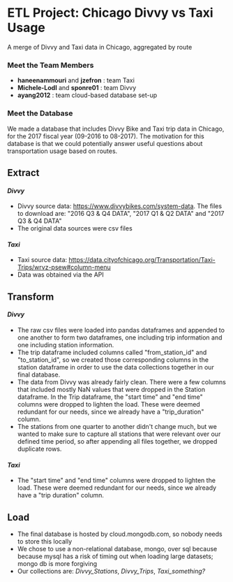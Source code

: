 # ETL Project: Chicago Divvy vs Taxi Usage
A merge of Divvy and Taxi data in Chicago, aggregated by route

### Meet the Team Members
- __haneenammouri__ and __jzefron__ : team Taxi 
- __Michele-Lodl__ and __sponre01__ : team Divvy
- __ayang2012__ : team cloud-based database set-up

### Meet the Database

We made a database that includes Divvy Bike and Taxi trip data in Chicago, for the 2017 fiscal year (09-2016 to 08-2017). The motivation for this database is that we could potentially answer useful questions about transportation usage based on routes.


## Extract
#### _Divvy_
 - Divvy source data: https://www.divvybikes.com/system-data. The files to download are: "2016 Q3 & Q4 DATA", "2017 Q1 & Q2 DATA" and "2017 Q3 & Q4 DATA"
 - The original data sources were csv files
 #### _Taxi_
 - Taxi source data: https://data.cityofchicago.org/Transportation/Taxi-Trips/wrvz-psew#column-menu
 - Data was obtained via the API
 
 
 
 
 
## Transform
#### _Divvy_
 - The raw csv files were loaded into pandas dataframes and appended to one another to form two dataframes, one including trip information and one including station information.
 - The trip dataframe included columns called "from_station_id" and "to_station_id", so we created those corresponding columns in the station dataframe in order to use the data collections together in our final database. 
 - The data from Divvy was already fairly clean. There were a few columns that included mostly NaN values that were dropped in the Station dataframe. In the Trip dataframe, the "start time" and "end time" columns were dropped to lighten the load. These were deemed redundant for our needs, since we already have a "trip_duration" column.
 - The stations from one quarter to another didn't change much, but we wanted to make sure to capture all stations that were relevant over our defined time period, so after appending all files together, we dropped duplicate rows.
#### _Taxi_
- The "start time" and "end time" columns were dropped to lighten the load. These were deemed redundant for our needs, since we already have a "trip duration" column.



## Load
  - The final database is hosted by cloud.mongodb.com, so nobody needs to store this locally
  - We chose to use a non-relational database, mongo, over sql because because mysql has a risk of timing out when loading large datasets; mongo db is more forgiving
  - Our collections are: _Divvy_Stations_, _Divvy_Trips_, _Taxi_something?_
